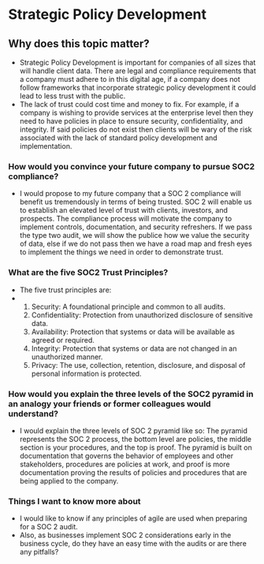 # Strategic Policy Development
## Why does this topic matter?
- Strategic Policy Development is important for companies of all sizes that will handle client data. There are legal and compliance requirements that a company must adhere to in this digital age, if a company does not follow frameworks that incorporate strategic policy development it could lead to less trust with the public.
- The lack of trust could cost time and money to fix. For example, if a company is wishing to provide services at the enterprise level then they need to have policies in place to ensure security, confidentiality, and integrity. If said policies do not exist then clients will be wary of the risk associated with the lack of standard policy development and implementation. 
### How would you convince your future company to pursue SOC2 compliance?
- I would propose to my future company that a SOC 2 compliance will benefit us tremendously in terms of being trusted. SOC 2 will enable us to establish an elevated level of trust with clients, investors, and prospects. The compliance process will motivate the company to implement controls, documentation, and security refreshers. If we pass the type two audit, we will show the publice how we value the security of data, else if we do not pass then we have a road map and fresh eyes to implement the things we need in order to demonstrate trust. 
### What are the five SOC2 Trust Principles?
- The five trust principles are:
- 1. Security: A foundational principle and common to all audits.
  2. Confidentiality: Protection from unauthorized disclosure of sensitive data.
  3. Availability: Protection that systems or data will be available as agreed or required.
  4. Integrity: Protection that systems or data are not changed in an unauthorized manner.
  5. Privacy: The use, collection, retention, disclosure, and disposal of personal information is protected. 
### How would you explain the three levels of the SOC2 pyramid in an analogy your friends or former colleagues would understand?
- I would explain the three levels of SOC 2 pyramid like so: The pyramid represents the SOC 2 process, the bottom level are policies, the middle section is your procedures, and the top is proof. The pyramid is built on documentation that governs the behavior of employees and other stakeholders, procedures are policies at work, and proof is more documentation proving the results of policies and procedures that are being applied to the company. 
### Things I want to know more about
- I would like to know if any principles of agile are used when preparing for a SOC 2 audit.
- Also, as businesses implement SOC 2 considerations early in the business cycle, do they have an easy time with the audits or are there any pitfalls?
